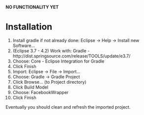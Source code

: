 **NO FUNCTIONALITY YET**

<h1>Installation</h1>

<ol>
<li>Install gradle if not already done: Eclipse -> Help -> Install new Software...</li>
<li>(Eclipse 3.7 - 4.2) Work with: Gradle - http://dist.springsource.com/release/TOOLS/update/e3.7/</li>
<li>Choose: Core - Eclipse Integration for Gradle</li>
<li>Click Finish</li>
<li>Import: Eclipse -> File -> Import...</li>
<li>Choose: Gradle -> Gradle Project</li>
<li>Click Browse... (to Project directory)</li>
<li>Click Build Model</li>
<li>Choose: FacebookWrapper</li>
<li>Click Finish</li>
</ol>

Eventually you should clean and refresh the imported project.
